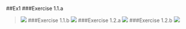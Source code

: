 ##Ex1
###Exercise 1.1.a
>![](http://7xrn7f.com1.z0.glb.clouddn.com/16-11-7/72272220.jpg)
###Exercise 1.1.b
>![](http://7xrn7f.com1.z0.glb.clouddn.com/16-11-7/63917615.jpg)
###Exercise 1.2.a
>![](http://7xrn7f.com1.z0.glb.clouddn.com/16-11-7/81230903.jpg)
###Exercise 1.2.b
>![](http://7xrn7f.com1.z0.glb.clouddn.com/16-11-7/35567519.jpg)